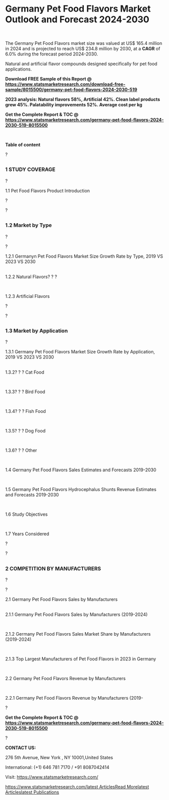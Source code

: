 <h1>Germany Pet Food Flavors Market Outlook and Forecast 2024-2030</h1><br/><p>The Germany Pet Food Flavors market size was valued at US$ 165.4 million in 2024 and is projected to reach US$ 234.8 million by 2030, at a <strong>CAGR</strong> of 6.0% during the forecast period 2024-2030.</p>
 
 
 
 <p>Natural and artificial flavor compounds designed specifically for pet food applications.</p>
 
 
 
 <p><strong>Download FREE Sample of this Report @ <a href="https://www.statsmarketresearch.com/download-free-sample/8015500/germany-pet-food-flavors-2024-2030-519">https://www.statsmarketresearch.com/download-free-sample/8015500/germany-pet-food-flavors-2024-2030-519</a></strong></p>
 
 
 
 <p><strong>2023 analysis: Natural flavors 58%, Artificial 42%. Clean label products grew 45%. Palatability improvements 52%. Average cost per kg</strong></p>
 
 
 
 <div><b>Get the Complete Report & TOC @ <a href="https://www.statsmarketresearch.com/germany-pet-food-flavors-2024-2030-519-8015500">https://www.statsmarketresearch.com/germany-pet-food-flavors-2024-2030-519-8015500</a></b></div>
 
 
 
 <p><br />
 
 <b>Table of content</b></p>
 
 
 
 <p>? </p>
 
 
 
 <h2><span style="font-size:16px"><strong>1 STUDY COVERAGE</strong></span></h2>
 
 
 
 <p>? </p>
 
 
 
 <p>1.1 Pet Food Flavors Product Introduction</p>
 
 
 
 <p>? </p>
 
 
 
 <p>? </p>
 
 
 
 <h2><span style="font-size:16px"><strong>1.2 Market by Type</strong></span></h2>
 
 
 
 <p>? </p>
 
 
 
 <p>? </p>
 
 
 
 <p>1.2.1 Germanyn Pet Food Flavors Market Size Growth Rate by Type, 2019 VS 2023 VS 2030<br />
 
 <br />
 
 1.2.2 Natural Flavors? ? ? <br />
 
 <br />
 
 1.2.3 Artificial Flavors<br />
 
 ? </p>
 
 
 
 <p>? </p>
 
 
 
 <h2><span style="font-size:16px"><strong>1.3 Market by Application</strong></span></h2>
 
 
 
 <p>? </p>
 
 
 
 <p>1.3.1 Germany Pet Food Flavors Market Size Growth Rate by Application, 2019 VS 2023 VS 2030<br />
 
 <br />
 
 1.3.2? ? ? Cat Food<br />
 
 <br />
 
 1.3.3? ? ? Bird Food<br />
 
 <br />
 
 1.3.4? ? ? Fish Food<br />
 
 <br />
 
 1.3.5? ? ? Dog Food<br />
 
 <br />
 
 1.3.6? ? ? Other<br />
 
 <br />
 
 1.4 Germany Pet Food Flavors Sales Estimates and Forecasts 2019-2030<br />
 
 <br />
 
 1.5 Germany Pet Food Flavors Hydrocephalus Shunts Revenue Estimates and Forecasts 2019-2030<br />
 
 <br />
 
 1.6 Study Objectives<br />
 
 <br />
 
 1.7 Years Considered</p>
 
 
 
 <p>? </p>
 
 
 
 <p>? </p>
 
 
 
 <h2><span style="font-size:16px"><strong>2 COMPETITION BY MANUFACTURERS</strong></span></h2>
 
 
 
 <p>? </p>
 
 
 
 <p>? </p>
 
 
 
 <p>2.1 Germany Pet Food Flavors Sales by Manufacturers<br />
 
 <br />
 
 2.1.1 Germany Pet Food Flavors Sales by Manufacturers (2019-2024)<br />
 
 <br />
 
 2.1.2 Germany Pet Food Flavors Sales Market Share by Manufacturers (2019-2024)<br />
 
 <br />
 
 2.1.3 Top Largest Manufacturers of Pet Food Flavors in 2023 in Germany<br />
 
 <br />
 
 2.2 Germany Pet Food Flavors Revenue by Manufacturers<br />
 
 <br />
 
 2.2.1 Germany Pet Food Flavors Revenue by Manufacturers (2019-</p>
 
 
 
 <p>? </p>
 
 
 
 <div><b>Get the Complete Report & TOC @ <a href="https://www.statsmarketresearch.com/germany-pet-food-flavors-2024-2030-519-8015500">https://www.statsmarketresearch.com/germany-pet-food-flavors-2024-2030-519-8015500</a></b></div>
 
 
 
 <p>? </p>
 
 
 
 <p><b>CONTACT US:</b><br />
 
 276 5th Avenue, New York , NY 10001,United States<br />
 
 International: (+1) 646 781 7170 / +91 8087042414<br />
 
 Visit: <a href="https://www.statsmarketresearch.com/">https://www.statsmarketresearch.com/</a><br />
 
 <a href="https://gyeongbokgung.com">https://www.statsmarketresearch.com/</a><a href="https://hallyeomaritime.com">latest Articles</a><a href="https://jingwansa.com">Read More</a><a href="https://nguoiviet.jp/">latest Articles</a><a href="https://www.intelmarketresearch.com/">latest Publications</a></p>